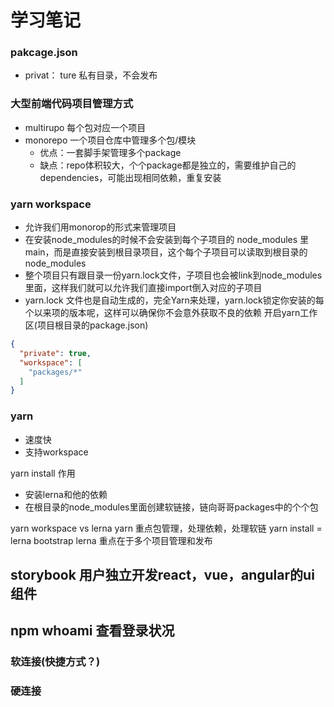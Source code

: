 # 学习笔记
### pakcage.json
  - privat： ture 私有目录，不会发布
  
### 大型前端代码项目管理方式
  - multirupo 每个包对应一个项目
  - monorepo 一个项目仓库中管理多个包/模块
    - 优点：一套脚手架管理多个package
    - 缺点：repo体积较大，个个package都是独立的，需要维护自己的dependencies，可能出现相同依赖，重复安装

### yarn workspace
 - 允许我们用monorop的形式来管理项目
 - 在安装node_modules的时候不会安装到每个子项目的 node_modules 里main，而是直接安装到根目录项目，这个每个子项目可以读取到根目录的node_modules
 - 整个项目只有跟目录一份yarn.lock文件，子项目也会被link到node_modules里面，这样我们就可以允许我们直接import倒入对应的子项目
 - yarn.lock 文件也是自动生成的，完全Yarn来处理，yarn.lock锁定你安装的每个以来项的版本呢，这样可以确保你不会意外获取不良的依赖
开启yarn工作区(项目根目录的package.json)
```json
{
  "private": true,
  "workspace": [
    "packages/*"
  ]
}
```
### yarn 
 - 速度快
 - 支持workspace

yarn install 作用
  - 安装lerna和他的依赖
  - 在根目录的node_modules里面创建软链接，链向哥哥packages中的个个包
  
yarn workspace vs lerna
yarn 重点包管理，处理依赖，处理软链
yarn install = lerna bootstrap
lerna 重点在于多个项目管理和发布



## storybook 用户独立开发react，vue，angular的ui组件

## npm whoami 查看登录状况

### 软连接(快捷方式？)


### 硬连接
